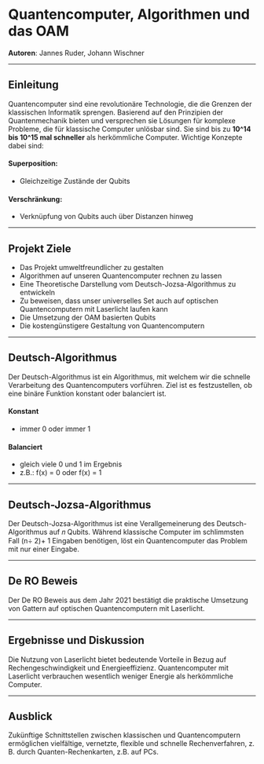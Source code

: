  # Quantencomputer, Algorithmen und das OAM

**Autoren**: Jannes Ruder, Johann Wischner  

---

## Einleitung  
Quantencomputer sind eine revolutionäre Technologie, die die Grenzen der klassischen Informatik sprengen. Basierend auf den Prinzipien der Quantenmechanik bieten und versprechen sie Lösungen für komplexe Probleme, die für klassische Computer unlösbar sind. Sie sind bis zu **10^14 bis 10^15 mal schneller** als herkömmliche Computer. Wichtige Konzepte dabei sind:

#### Superposition: 
- Gleichzeitige Zustände der Qubits
#### Verschränkung:
- Verknüpfung von Qubits auch über Distanzen hinweg

---

## Projekt Ziele

- Das Projekt umweltfreundlicher zu gestalten
- Algorithmen auf unseren Quantencomputer rechnen zu lassen
- Eine Theoretische Darstellung vom Deutsch-Jozsa-Algorithmus zu entwickeln
- Zu beweisen, dass unser universelles Set  auch auf optischen Quantencomputern mit Laserlicht laufen kann
- Die Umsetzung der OAM basierten Qubits
- Die kostengünstigere Gestaltung von Quantencomputern

---

## Deutsch-Algorithmus
Der Deutsch-Algorithmus ist ein Algorithmus, mit welchem wir die schnelle Verarbeitung des Quantencomputers vorführen. Ziel ist es festzustellen, ob eine binäre Funktion konstant oder balanciert ist.

#### Konstant
- immer 0 oder immer 1

#### Balanciert
- gleich viele 0 und 1 im Ergebnis
- z.B.: f(x) = 0 oder f(x) = 1


---

## Deutsch-Jozsa-Algorithmus
Der Deutsch-Jozsa-Algorithmus ist eine Verallgemeinerung des Deutsch-Algorithmus auf 
𝑛 Qubits. Während klassische Computer im schlimmsten Fall (n÷ 2)+ 1 Eingaben benötigen, löst ein Quantencomputer das Problem mit nur einer Eingabe.

---

## De RO Beweis
Der De RO Beweis aus dem Jahr 2021 bestätigt die praktische Umsetzung von Gattern auf optischen Quantencomputern mit Laserlicht.

---

## Ergebnisse und Diskussion
Die Nutzung von Laserlicht bietet bedeutende Vorteile in Bezug auf Rechengeschwindigkeit und Energieeffizienz.
Quantencomputer mit Laserlicht verbrauchen wesentlich weniger Energie als herkömmliche Computer.

---

## Ausblick
Zukünftige Schnittstellen zwischen klassischen und Quantencomputern ermöglichen vielfältige, vernetzte, flexible und schnelle Rechenverfahren, z. B. durch Quanten-Rechenkarten, z.B. auf PCs.
